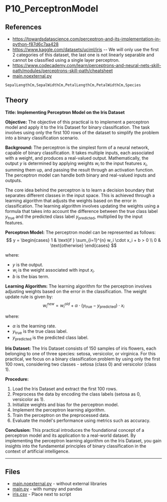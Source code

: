 # P10_PerceptronModel

## References 

- <https://towardsdatascience.com/perceptron-and-its-implementation-in-python-f87d6c7aa428>
- <https://www.kaggle.com/datasets/uciml/iris> -- We will only use the first 2 categories of this dataset, the last one is not linearly separable and cannot be classified using a single layer perceptron.
- <https://www.codecademy.com/learn/perceptrons-and-neural-nets-skill-path/modules/perceptrons-skill-path/cheatsheet>
- [main.noexternal.py](./main.noexternal.py)

```csv
SepalLengthCm,SepalWidthCm,PetalLengthCm,PetalWidthCm,Species
```

## Theory


**Title: Implementing Perceptron Model on the Iris Dataset**

**Objective:**
The objective of this practical is to implement a perceptron model and apply it to the Iris Dataset for binary classification. The task involves using only the first 100 rows of the dataset to simplify the problem into a binary classification scenario.

**Background:**
The perceptron is the simplest form of a neural network, capable of binary classification. It takes multiple inputs, each associated with a weight, and produces a real-valued output. Mathematically, the output $y$ is determined by applying weights $w_i$ to the input features $x_i$, summing them up, and passing the result through an activation function. The perceptron model can handle both binary and real-valued inputs and outputs.

The core idea behind the perceptron is to learn a decision boundary that separates different classes in the input space. This is achieved through a learning algorithm that adjusts the weights based on the error in classification. The learning algorithm involves updating the weights using a formula that takes into account the difference between the true class label $y_{\text{true}}$ and the predicted class label $y_{\text{predicted}}$, multiplied by the input features.

**Perceptron Model:**
The perceptron model can be represented as follows:
$$ y = \begin{cases} 1 & \text{if } \sum_{i=1}^{n} w_i \cdot x_i + b > 0 \\ 0 & \text{otherwise} \end{cases} $$

where:
- $y$ is the output.
- $w_i$ is the weight associated with input $x_i$.
- $b$ is the bias term.

**Learning Algorithm:**
The learning algorithm for the perceptron involves adjusting weights based on the error in the classification. The weight update rule is given by:
$$ w_i^{new} = w_i^{old} + \alpha \cdot (y_{\text{true}} - y_{\text{predicted}}) \cdot x_i $$

where:
- $\alpha$ is the learning rate.
- $y_{\text{true}}$ is the true class label.
- $y_{\text{predicted}}$ is the predicted class label.

**Iris Dataset:**
The Iris Dataset consists of 150 samples of iris flowers, each belonging to one of three species: setosa, versicolor, or virginica. For this practical, we focus on a binary classification problem by using only the first 100 rows, considering two classes - setosa (class 0) and versicolor (class 1).

**Procedure:**
1. Load the Iris Dataset and extract the first 100 rows.
2. Preprocess the data by encoding the class labels (setosa as 0, versicolor as 1).
3. Initialize weights and bias for the perceptron model.
4. Implement the perceptron learning algorithm.
5. Train the perceptron on the preprocessed data.
6. Evaluate the model's performance using metrics such as accuracy.

**Conclusion:**
This practical introduces the foundational concept of a perceptron model and its application to a real-world dataset. By implementing the perceptron learning algorithm on the Iris Dataset, you gain insights into the fundamental principles of binary classification in the context of artificial intelligence.

---

## Files

- [main.noexternal.py](./main.noexternal.py) - without external libraries
- [main.py](./main.py) - with numpy and pandas
- [iris.csv](./iris.csv) - Place next to script